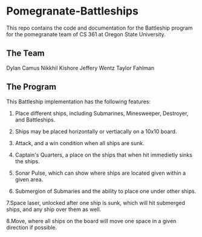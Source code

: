 Pomegranate-Battleships
=======================

This repo contains the code and documentation for the Battleship program for the pomegranate team of CS 361 at Oregon State University. 

The Team
--------
Dylan Camus
Nikkhil Kishore
Jeffery Wentz
Taylor Fahlman

The Program
-----------

This Battleship implementation has the following features:

  1. Place different ships, including Submarines, Minesweeper, Destroyer, and Battleships.
  
  2. Ships may be placed horizontally or vertiacally on a 10x10 board.
  
  3. Attack, and a win condition when all ships are sunk.
  
  4. Captain's Quarters, a place on the ships that when hit immedietly sinks the ships.
  
  5. Sonar Pulse, which can show where ships are located given within a given area.

  6. Submergion of Submaries and the ability to place one under other ships.
  
  7.Space laser, unlocked after one ship is sunk, which will hit submerged ships, and any ship over them as well.

  8.Move, where all ships on the board will move one space in a given direction if possible. 
  
  

